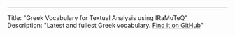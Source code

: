 ---
Title: "Greek Vocabulary for Textual Analysis using IRaMuTeQ" <br />
Description: "Latest and fullest Greek vocabulary. [Find it on GitHub](https://github.com/p-charis/Greek_Vocabulary)"
